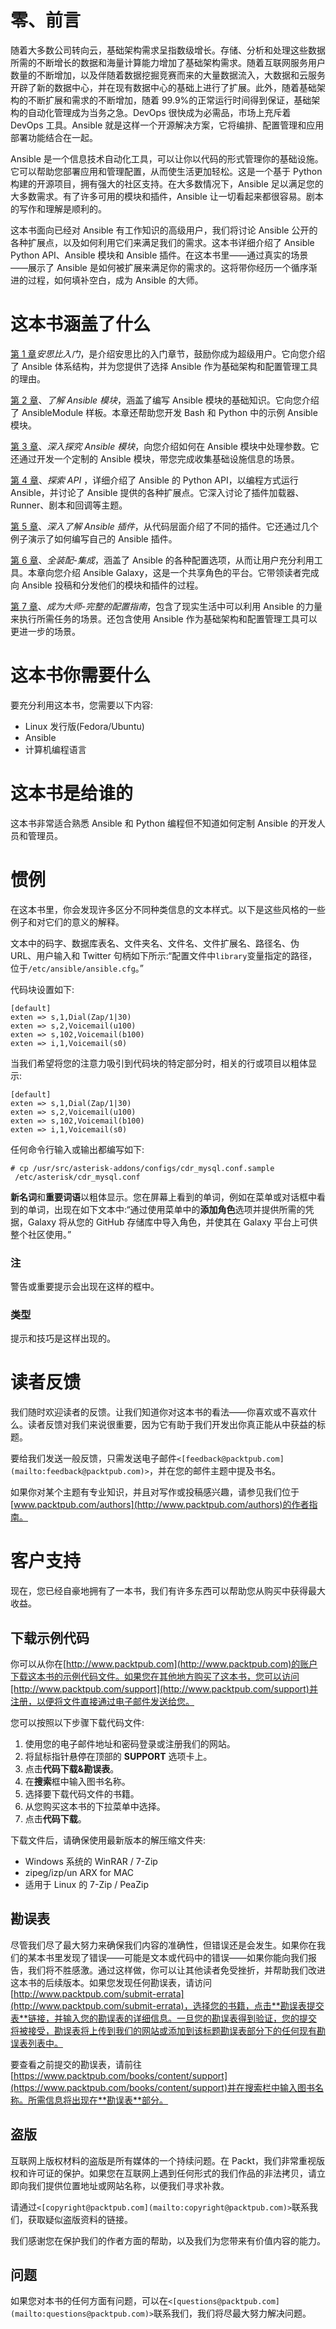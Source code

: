 # 零、前言

随着大多数公司转向云，基础架构需求呈指数级增长。存储、分析和处理这些数据所需的不断增长的数据和海量计算能力增加了基础架构需求。随着互联网服务用户数量的不断增加，以及伴随着数据挖掘竞赛而来的大量数据流入，大数据和云服务开辟了新的数据中心，并在现有数据中心的基础上进行了扩展。此外，随着基础架构的不断扩展和需求的不断增加，随着 99.9%的正常运行时间得到保证，基础架构的自动化管理成为当务之急。DevOps 很快成为必需品，市场上充斥着 DevOps 工具。Ansible 就是这样一个开源解决方案，它将编排、配置管理和应用部署功能结合在一起。

Ansible 是一个信息技术自动化工具，可以让你以代码的形式管理你的基础设施。它可以帮助您部署应用和管理配置，从而使生活更加轻松。这是一个基于 Python 构建的开源项目，拥有强大的社区支持。在大多数情况下，Ansible 足以满足您的大多数需求。有了许多可用的模块和插件，Ansible 让一切看起来都很容易。剧本的写作和理解是顺利的。

这本书面向已经对 Ansible 有工作知识的高级用户，我们将讨论 Ansible 公开的各种扩展点，以及如何利用它们来满足我们的需求。这本书详细介绍了 Ansible Python API、Ansible 模块和 Ansible 插件。在这本书里——通过真实的场景——展示了 Ansible 是如何被扩展来满足你的需求的。这将带你经历一个循序渐进的过程，如何填补空白，成为 Ansible 的大师。

# 这本书涵盖了什么

[第 1 章](1.html "Chapter 1. Getting Started with Ansible")*安思比入门*，是介绍安思比的入门章节，鼓励你成为超级用户。它向您介绍了 Ansible 体系结构，并为您提供了选择 Ansible 作为基础架构和配置管理工具的理由。

[第 2 章](2.html "Chapter 2. Getting to Know Ansible Modules")、*了解 Ansible 模块*，涵盖了编写 Ansible 模块的基础知识。它向您介绍了 AnsibleModule 样板。本章还帮助您开发 Bash 和 Python 中的示例 Ansible 模块。

[第 3 章](3.html "Chapter 3. Digging Deeper into Ansible Modules")、*深入探究 Ansible 模块*，向您介绍如何在 Ansible 模块中处理参数。它还通过开发一个定制的 Ansible 模块，带您完成收集基础设施信息的场景。

[第 4 章](4.html "Chapter 4. Exploring API")、*探索 API* ，详细介绍了 Ansible 的 Python API，以编程方式运行 Ansible，并讨论了 Ansible 提供的各种扩展点。它深入讨论了插件加载器、Runner、剧本和回调等主题。

[第 5 章](5.html "Chapter 5. An In-Depth Look at Ansible Plugins")、*深入了解 Ansible 插件*，从代码层面介绍了不同的插件。它还通过几个例子演示了如何编写自己的 Ansible 插件。

[第 6 章](6.html "Chapter 6. Fitting It All Together – Integration")、*全装配-集成*，涵盖了 Ansible 的各种配置选项，从而让用户充分利用工具。本章向您介绍 Ansible Galaxy，这是一个共享角色的平台。它带领读者完成向 Ansible 投稿和分发他们的模块和插件的过程。

[第 7 章](7.html "Chapter 7. Becoming a Master – A Complete Configuration Guide")、*成为大师-完整的配置指南*，包含了现实生活中可以利用 Ansible 的力量来执行所需任务的场景。还包含使用 Ansible 作为基础架构和配置管理工具可以更进一步的场景。

# 这本书你需要什么

要充分利用这本书，您需要以下内容:

*   Linux 发行版(Fedora/Ubuntu)
*   Ansible
*   计算机编程语言

# 这本书是给谁的

这本书非常适合熟悉 Ansible 和 Python 编程但不知道如何定制 Ansible 的开发人员和管理员。

# 惯例

在这本书里，你会发现许多区分不同种类信息的文本样式。以下是这些风格的一些例子和对它们的意义的解释。

文本中的码字、数据库表名、文件夹名、文件名、文件扩展名、路径名、伪 URL、用户输入和 Twitter 句柄如下所示:“配置文件中`library`变量指定的路径，位于`/etc/ansible/ansible.cfg`。”

代码块设置如下:

```
[default]
exten => s,1,Dial(Zap/1|30)
exten => s,2,Voicemail(u100)
exten => s,102,Voicemail(b100)
exten => i,1,Voicemail(s0)
```

当我们希望将您的注意力吸引到代码块的特定部分时，相关的行或项目以粗体显示:

```
[default]
exten => s,1,Dial(Zap/1|30)
exten => s,2,Voicemail(u100)
exten => s,102,Voicemail(b100)
exten => i,1,Voicemail(s0)
```

任何命令行输入或输出都编写如下:

```
# cp /usr/src/asterisk-addons/configs/cdr_mysql.conf.sample
 /etc/asterisk/cdr_mysql.conf

```

**新名词**和**重要词语**以粗体显示。您在屏幕上看到的单词，例如在菜单或对话框中看到的单词，出现在如下文本中:“通过使用菜单中的**添加角色**选项并提供所需的凭据，Galaxy 将从您的 GitHub 存储库中导入角色，并使其在 Galaxy 平台上可供整个社区使用。”

### 注

警告或重要提示会出现在这样的框中。

### 类型

提示和技巧是这样出现的。

# 读者反馈

我们随时欢迎读者的反馈。让我们知道你对这本书的看法——你喜欢或不喜欢什么。读者反馈对我们来说很重要，因为它有助于我们开发出你真正能从中获益的标题。

要给我们发送一般反馈，只需发送电子邮件`<[feedback@packtpub.com](mailto:feedback@packtpub.com)>`，并在您的邮件主题中提及书名。

如果你对某个主题有专业知识，并且对写作或投稿感兴趣，请参见我们位于[www.packtpub.com/authors](http://www.packtpub.com/authors)的作者指南。

# 客户支持

现在，您已经自豪地拥有了一本书，我们有许多东西可以帮助您从购买中获得最大收益。

## 下载示例代码

你可以从你在[http://www.packtpub.com](http://www.packtpub.com)的账户下载这本书的示例代码文件。如果您在其他地方购买了这本书，您可以访问[http://www.packtpub.com/support](http://www.packtpub.com/support)并注册，以便将文件直接通过电子邮件发送给您。

您可以按照以下步骤下载代码文件:

1.  使用您的电子邮件地址和密码登录或注册我们的网站。
2.  将鼠标指针悬停在顶部的 **SUPPORT** 选项卡上。
3.  点击**代码下载&勘误表**。
4.  在**搜索**框中输入图书名称。
5.  选择要下载代码文件的书籍。
6.  从您购买这本书的下拉菜单中选择。
7.  点击**代码下载**。

下载文件后，请确保使用最新版本的解压缩文件夹:

*   Windows 系统的 WinRAR / 7-Zip
*   zipeg/izp/un ARX for MAC
*   适用于 Linux 的 7-Zip / PeaZip

## 勘误表

尽管我们尽了最大努力来确保我们内容的准确性，但错误还是会发生。如果你在我们的某本书里发现了错误——可能是文本或代码中的错误——如果你能向我们报告，我们将不胜感激。通过这样做，你可以让其他读者免受挫折，并帮助我们改进这本书的后续版本。如果您发现任何勘误表，请访问[http://www.packtpub.com/submit-errata](http://www.packtpub.com/submit-errata)，选择您的书籍，点击**勘误表提交表**链接，并输入您的勘误表的详细信息。一旦您的勘误表得到验证，您的提交将被接受，勘误表将上传到我们的网站或添加到该标题勘误表部分下的任何现有勘误表列表中。

要查看之前提交的勘误表，请前往[https://www.packtpub.com/books/content/support](https://www.packtpub.com/books/content/support)并在搜索栏中输入图书名称。所需信息将出现在**勘误表**部分。

## 盗版

互联网上版权材料的盗版是所有媒体的一个持续问题。在 Packt，我们非常重视版权和许可证的保护。如果您在互联网上遇到任何形式的我们作品的非法拷贝，请立即向我们提供位置地址或网站名称，以便我们寻求补救。

请通过`<[copyright@packtpub.com](mailto:copyright@packtpub.com)>`联系我们，获取疑似盗版资料的链接。

我们感谢您在保护我们的作者方面的帮助，以及我们为您带来有价值内容的能力。

## 问题

如果您对本书的任何方面有问题，可以在`<[questions@packtpub.com](mailto:questions@packtpub.com)>`联系我们，我们将尽最大努力解决问题。